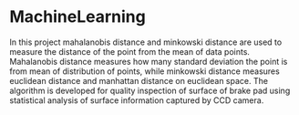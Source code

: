 # MachineLearning
In this project mahalanobis distance and minkowski distance are used to measure the distance of the point from the mean of data points.
Mahalanobis distance measures how many standard deviation the point is from mean of distribution of points, while minkowski 
distance measures euclidean distance and manhattan distance on euclidean space.
The algorithm is developed for quality inspection of surface of brake pad using statistical analysis of surface information captured
by CCD camera.

